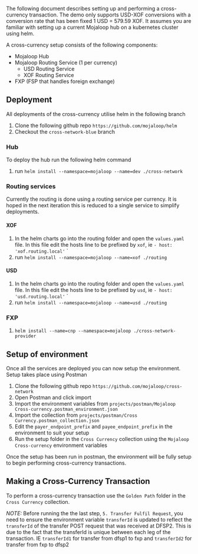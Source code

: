 The following document describes setting up and performing a cross-currency transaction. The demo only supports USD-XOF conversions with a conversion rate that has been fixed 1 USD = 579.59 XOF. It assumes you are familiar with setting up a current Mojaloop hub on a kubernetes cluster using helm.

A cross-currency setup consists of the following components:
* Mojaloop Hub
* Mojaloop Routing Service (1 per currency)
  * USD Routing Service
  * XOF Routing Service
* FXP (FSP that handles foreign exchange)


## Deployment
All deployments of the cross-currency utilise helm in the following branch

1. Clone the following github repo `https://github.com/mojaloop/helm`
2. Checkout the `cross-network-blue` branch

### Hub
To deploy the hub run the following helm command

1. run `helm install --namespace=mojaloop --name=dev ./cross-network`

### Routing services
Currently the routing is done using a routing service per currency. It is hoped in the next iteration this is reduced to a single service to simplify deployments.

#### XOF

1. In the helm charts go into the routing folder and open the `values.yaml` file. In this file edit the hosts line to be prefixed by `xof`, ie `- host: 'xof.routing.local'` `
2. run `helm install --namespace=mojaloop --name=xof ./routing`

#### USD

1. In the helm charts go into the routing folder and open the `values.yaml` file. In this file edit the hosts line to be prefixed by `usd`, ie `- host: 'usd.routing.local'` `
2. run `helm install --namespace=mojaloop --name=usd ./routing`

### FXP

1. `helm install --name=cnp --namespace=mojaloop ./cross-network-provider`

## Setup of environment
Once all the services are deployed you can now setup the environment. Setup takes place using Postman

1. Clone the following github repo `https://github.com/mojaloop/cross-network`
2. Open Postman and click import
3. Import the environment variables from `projects/postman/Mojaloop Cross-currency.postman_environment.json`
4. Import the collection from `projects/postman/Cross Currency.postman_collection.json`
5. Edit the `payer_endpoint_prefix` and `payee_endpoint_prefix` in the environment to suit your setup
6. Run the setup folder in the `Cross Currency` collection using the `Mojaloop Cross-currency` environment variables

Once the setup has been run in postman, the environment will be fully setup to begin performing cross-currency transactions.

## Making a Cross-Currency Transaction
To perform a cross-currency transaction use the `Golden Path` folder in the `Cross Currency` collection. 

*NOTE:* Before running the the last step, `5. Transfer Fulfil Request`, you need to ensure the environment variable `transferId` is updated to reflect the `transferId` of the transfer POST request that was received at DFSP2. This is due to the fact that the transferId is unique between each leg of the transaction. IE `transferId1` for transfer from dfsp1 to fxp and `transferId2` for transfer from fxp to dfsp2
